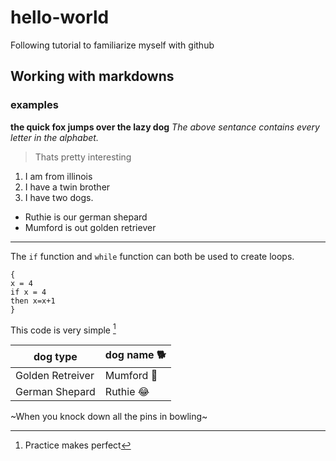 # hello-world
Following tutorial to familiarize myself with github
## Working with markdowns
### examples
**the quick fox jumps over the lazy dog**
*The above sentance contains every letter in the alphabet.*
> Thats pretty interesting
1. I am from illinois
2. I have a twin brother
3. I have two dogs.
- Ruthie is our german shepard
- Mumford is out golden retriever
---
The `if` function and `while` function can both be used to create loops. 
```
{
x = 4
if x = 4
then x=x+1
}
```
This code is very simple [^1]
[^1]: Practice makes perfect

| dog type | dog name 🐕 |
| ----------- | ----------- |
| Golden Retreiver | Mumford 🐶  |
| German Shepard | Ruthie 😂 |

~When you knock down all the pins in bowling~
